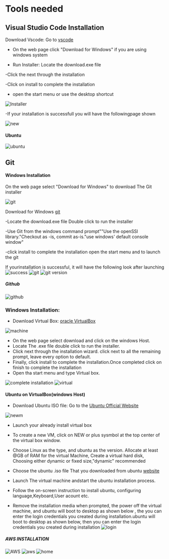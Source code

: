 # Tools needed


## Visual Studio Code Installation

Download Vscode: Go to [vscode](https://code.visualstudio.com/)

- On the web page click "Download for Windows" if you are using windows system

- Run Installer: Locate the download.exe file

-Click the next through the installation

-Click on install to complete the installation

- open the start menu or use the desktop shortcut 

![Installer](vscode.png)

-If your installation is successfull you will have the followingpage shown

![new](succ.png)

#### Ubuntu

![ubuntu](ubuntu-login-screen.jpg)

## Git 

#### Windows Installation

On the web page select "Download for Windows" to download The Git installer

![git](git.png)

Download for Windows [git](https://git-scm.com/downloads/win)

-Locate the download.exe file Double click to run the installer

-Use Git from the windows command prompt""Use the openSSl library."Checkout as -is, commit as-is."use windows' default console window"

-click install to complete the installation open the start menu and to launch the git

If yourinstallation is successful, it will have the following look after launching
![success](git_w.png)
![git](gitface.png)
![git version](git_version.png)



##### Github

![github](github.png)


### Windows Installation:


* Download Virtual Box: [oracle VirtualBox](https://www.virtualbox.org/)

![machine](Virt.png)

* On the web page select download and click on the windows Host.
* Locate The .exe file double click to run the installer.
* Click next through the installation wizard. click next to all the remaining prompt, leave every option to default.
* Finally, click install to complete the installation.Once completed click on finish to complete the installation
* Open tha start menu and type Virtual box.

![complete installation](virtt.png)
![virtual](virtual.png)


#### Ubuntu on VirtualBox(windows Host)

* Download Ubuntu ISO file: Go to the [Ubuntu Official Website](https://ubuntu.com/download/desktop)

![newm](newm.png)

* Launch your already install virtual box

* To create a new VM, click on NEW or plus sysmbol at the top center of the virtual box window.

* Choose Linux as the type, and ubuntu as the version. Allocate at least @GB of RAM for the virtual Machine, Create a virtual hard disk, Choosing either dynamic or fixed size,"dynamic" recommended

* Choose the ubuntu .iso file That you downloaded from ubuntu [website](https://ubuntu.com/download/desktop)

* Launch The virtual machine andstart the ubuntu installation process.

* Follow the on-screen instruction to install ubuntu, configuring language,Keyboard,User acount etc.

* Remove the installation media when prompted, the power off the virtual machine, and ubuntu will boot to desktop as shown below , the you can enter the login credentials you created during installation.ubuntu will boot to desktop as shown below, then you can enter the login credentials you created during installation
![login](https://i0.wp.com/www.omgubuntu.co.uk/wp-content/uploads/2022/01/ubuntu-login-screen.png?ssl=1)



##### AWS INSTALLATION

![AWS](01-console-home-previous-1.png)
![aws](aws_ids.png)
![home](Home_screenaws.png)











